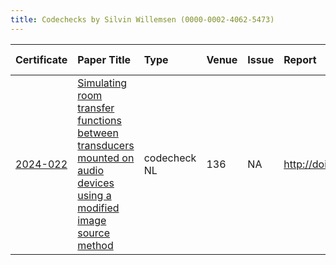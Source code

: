```yaml
---
title: Codechecks by Silvin Willemsen (0000-0002-4062-5473)
---
```



|Certificate |Paper Title                                                                                                            |Type         |Venue |Issue |Report                                 |Check date |
|:-------|:---------------------------------------------|:------------------|:------------------|:---|:--------------------------|:------------------|
|[2024-022](https://codecheck.org.uk/register/certs/2024-022/)|[Simulating room transfer functions between transducers mounted on audio devices using a modified image source method  ](https://doi.org/10.1121/10.0023935)|codecheck NL |136   |NA    |http://doi.org/10.5281/zenodo.14273316 |2024-12-05 |
